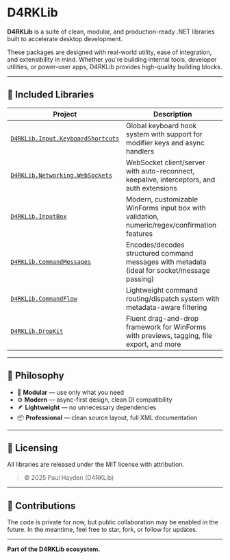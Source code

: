 # D4RKLib

**D4RKLib** is a suite of clean, modular, and production-ready .NET libraries built to accelerate desktop development.

These packages are designed with real-world utility, ease of integration, and extensibility in mind. Whether you're building internal tools, developer utilities, or power-user apps, D4RKLib provides high-quality building blocks.

---

## 🔧 Included Libraries

| Project                                                                                         | Description                                                                                  |
| ----------------------------------------------------------------------------------------------- | -------------------------------------------------------------------------------------------- |
| [`D4RKLib.Input.KeyboardShortcuts`](https://github.com/D4RKLib/D4RKLib.Input.KeyboardShortcuts) | Global keyboard hook system with support for modifier keys and async handlers                |
| [`D4RKLib.Networking.WebSockets`](https://github.com/D4RKLib/D4RKLib.Networking.WebSockets)     | WebSocket client/server with auto-reconnect, keepalive, interceptors, and auth extensions    |
| [`D4RKLib.InputBox`](https://github.com/D4RKLib/D4RKLib.InputBox)                               | Modern, customizable WinForms input box with validation, numeric/regex/confirmation features |
| [`D4RKLib.CommandMessages`](https://github.com/D4RKLib/D4RKLib.CommandMessages)                 | Encodes/decodes structured command messages with metadata (ideal for socket/message passing) |
| [`D4RKLib.CommandFlow`](https://github.com/D4RKLib/D4RKLib.CommandFlow)                         | Lightweight command routing/dispatch system with metadata-aware filtering                    |
| [`D4RKLib.DropKit`](https://github.com/D4RKLib/D4RKLib.DropKit)                                 | Fluent drag-and-drop framework for WinForms with previews, tagging, file export, and more    |

---

## 🌱 Philosophy

* 🧱 **Modular** — use only what you need
* ⚙️ **Modern** — async-first design, clean DI compatibility
* 🪶 **Lightweight** — no unnecessary dependencies
* 📦 **Professional** — clean source layout, full XML documentation

---

## 📌 Licensing

All libraries are released under the MIT license with attribution.

> © 2025 Paul Hayden (D4RKLib)

---

## 🤝 Contributions

The code is private for now, but public collaboration may be enabled in the future. In the meantime, feel free to star, fork, or follow for updates.

---

**Part of the D4RKLib ecosystem.**

